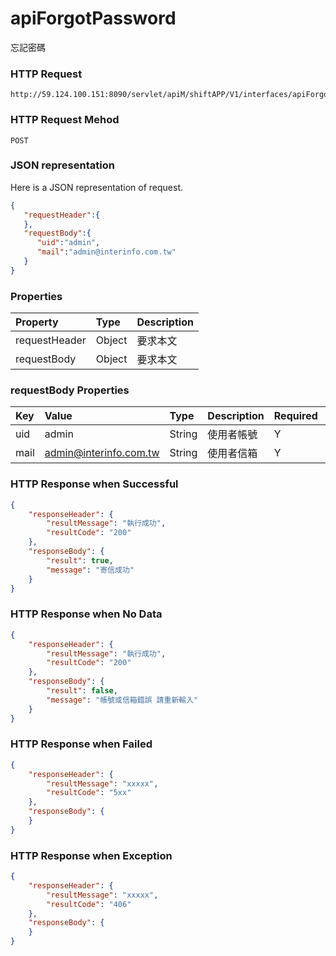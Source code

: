 # apiForgotPassword
忘記密碼

### HTTP Request
```
http://59.124.100.151:8090/servlet/apiM/shiftAPP/V1/interfaces/apiForgotPassword
```

### HTTP Request Mehod
```
POST
```

### JSON representation
Here is a JSON representation of request.
```json
{
   "requestHeader":{  
   },
   "requestBody":{
      "uid":"admin",
      "mail":"admin@interinfo.com.tw"
   }
}
```

### Properties
| Property | Type | Description |
|:---------|:-----|:------------|
| requestHeader | Object | 要求本文 |
| requestBody | Object | 要求本文 |

### requestBody Properties
| Key | Value | Type | Description | Required | Format |
|:----------|:-------------|:-----|:------------|:------------|:------------|
| uid | admin | String | 使用者帳號 | Y | n/a |
| mail | admin@interinfo.com.tw | String | 使用者信箱 | Y | n/a |

### HTTP Response when Successful
```json
{
    "responseHeader": {
        "resultMessage": "執行成功",
        "resultCode": "200"
    },
    "responseBody": {
        "result": true,
        "message": "寄信成功"
    }
}
```

### HTTP Response when No Data
```json
{
    "responseHeader": {
        "resultMessage": "執行成功",
        "resultCode": "200"
    },
    "responseBody": {
        "result": false,
        "message": "帳號或信箱錯誤 請重新輸入"
    }
}
```

### HTTP Response when Failed
```json
{
    "responseHeader": {
        "resultMessage": "xxxxx",
        "resultCode": "5xx"
    },
    "responseBody": {
    }
}
```

### HTTP Response when Exception
```json
{
    "responseHeader": {
        "resultMessage": "xxxxx",
        "resultCode": "406"
    },
    "responseBody": {
    }
}
```
